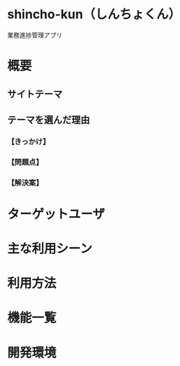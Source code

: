 # shincho-kun（しんちょくん）
業務進捗管理アプリ
# 概要
## サイトテーマ
## テーマを選んだ理由
### 【きっかけ】
### 【問題点】
### 【解決案】
# ターゲットユーザ
# 主な利用シーン
# 利用方法
# 機能一覧
# 開発環境
